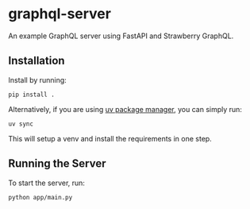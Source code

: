 # graphql-server
An example GraphQL server using FastAPI and Strawberry GraphQL.

## Installation
Install by running:
```
pip install .
```

Alternatively, if you are using [uv package manager](https://docs.astral.sh/uv/), you can simply run:
```
uv sync
```
This will setup a venv and install the requirements in one step.

## Running the Server
To start the server, run:
```
python app/main.py
```